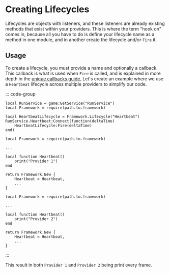 # Creating Lifecycles

Lifecycles are objects with listeners, and these listeners are already existing methods that exist within your providers. This is where the term "hook on" comes in, because all you have to do is define your lifecycle name as a method in one module, and in another create the lifecycle and/or `Fire` it.

## Usage

To create a lifecycle, you must provide a name and optionally a callback. This callback is what is used when `Fire` is called, and is explained in more depth in the [unique callbacks guide.](./unique-callbacks.md) Let's create an example where we use a `Heartbeat` lifecycle across multiple providers to simplify our code.

::: code-group
```luau [lifecycles.luau]
local RunService = game:GetService("RunService")
local Framework = require(path.to.framework)

local HeartbeatLifecycle = Framework.Lifecycle("Heartbeat")
RunService.Heartbeat:Connect(function(deltaTime)
    HeartbeatLifecycle:Fire(deltaTime)
end)
```

```luau [provider1.luau]
local Framework = require(path.to.framework)

...

local function Heartbeat()
    print("Provider 1")
end

return Framework.New {
    Heartbeat = Heartbeat,
    ...
}
```

```luau [provider2.luau]
local Framework = require(path.to.framework)

...

local function Heartbeat()
    print("Provider 2")
end

return Framework.New {
    Heartbeat = Heartbeat,
    ...
}
```
:::

This result in both `Provider 1` and `Provider 2` being print every frame.
